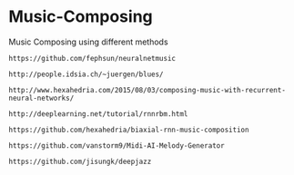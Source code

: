 # Music-Composing
Music Composing using different methods


~~~
https://github.com/fephsun/neuralnetmusic

http://people.idsia.ch/~juergen/blues/

http://www.hexahedria.com/2015/08/03/composing-music-with-recurrent-neural-networks/

http://deeplearning.net/tutorial/rnnrbm.html

https://github.com/hexahedria/biaxial-rnn-music-composition

https://github.com/vanstorm9/Midi-AI-Melody-Generator

https://github.com/jisungk/deepjazz
~~~
